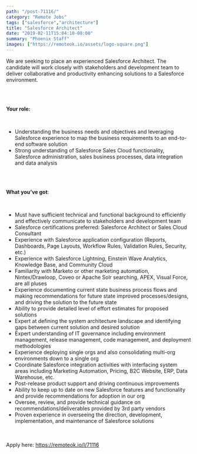 ```yaml
---
path: "/post-71116/"
category: "Remote Jobs"
tags: ["salesforce","architecture"]
title: "Salesforce Architect"
date: "2019-02-11T15:04:10-08:00"
summary: "Phoenix Staff"
images: ["https://remoteok.io/assets/logo-square.png"]
---
```


<p>We are seeking to place an experienced Salesforce Architect. The candidate will work closely with stakeholders and development team to deliver collaborative and productivity enhancing solutions to a Salesforce environment.</p><br /><br /><p><strong>Your role:</strong></p><br /><ul><li>Understanding the business needs and objectives and leveraging Salesforce experience to map the business requirements to an end-to-end software solution</li><li>Strong understanding of Salesforce Sales Cloud functionality, Salesforce administration, sales business processes, data integration and data analysis</li></ul><br /><br /><p><strong>What you&rsquo;ve got</strong>:</p><br /><ul><li>Must have sufficient technical and functional background to efficiently and effectively communicate to stakeholders and development team</li><li>Salesforce certifications preferred: Salesforce Architect or Sales Cloud Consultant</li><li>Experience with Salesforce application configuration (Reports, Dashboards, Page Layouts, Workflow Rules, Validation Rules, Security, etc.)</li><li>Experience with Salesforce Lightning, Einstein Wave Analytics, Knowledge Base, and Community Cloud</li><li>Familiarity with Marketo or other marketing automation, Nintex/Drawloop, Coveo or Apache Solr searching, APEX, Visual Force, are all pluses</li><li>Experience documenting current state business process flows and making recommendations for future state improved processes/designs, and driving the solution to the future state</li><li>Ability to provide detailed level of effort estimates for proposed solutions</li><li>Expert at defining the system architecture landscape and identifying gaps between current solution and desired solution</li><li>Expert understanding of IT governance including environment management, release management, code management, and deployment methodologies</li><li>Experience deploying single orgs and also consolidating multi-org environments down to a single org</li><li>Coordinate Salesforce integration activities with interfacing system areas including Marketing Automation, Pricing, B2C Website, ERP, Data Warehouse, etc.</li><li>Post-release product support and driving continuous improvements</li><li>Ability to keep up to date on new Salesforce features and functionality and provide recommendations for adoption in our org</li><li>Oversee, review, and provide technical guidance on recommendations/deliverables provided by 3rd party vendors</li><li>Proven experience in overseeing the direction, development, implementation, and maintenance of Salesforce solutions</li></ul>

<br/>
<br/>
Apply here: <A HREF="https://remoteok.io/l/71116">https://remoteok.io/l/71116</A>

